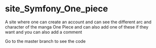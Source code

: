 # site_Symfony_One_piece
A site where one can create an account and can see the different arc and character of the manga One Piece and can also add one of these if they want and you can also add a comment

Go to the master branch to see the code
